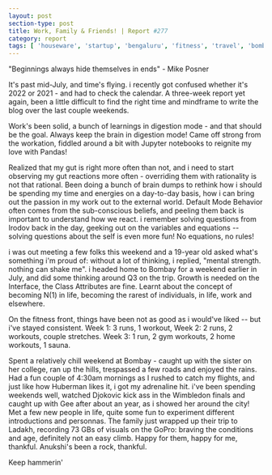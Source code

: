 ```yaml
---
layout: post
section-type: post
title: Work, Family & Friends! | Report #277
category: report
tags: [ 'houseware', 'startup', 'bengaluru', 'fitness', 'travel', 'bombay' ]
---
```


"Beginnings always hide themselves in ends" - Mike Posner

It's past mid-July, and time's flying. i recently got confused whether it's 2022 or 2021 - and had to check the calendar. A three-week report yet again, been a little difficult to find the right time and mindframe to write the blog over the last couple weekends.

Work's been solid, a bunch of learnings in digestion mode - and that should be the goal. Always keep the brain in digestion mode! Came off strong from the workation, fiddled around a bit with Jupyter notebooks to reignite my love with Pandas! 

Realized that my gut is right more often than not, and i need to start observing my gut reactions more often - overriding them with rationality is not that rational. Been doing a bunch of brain dumps to rethink how i should be spending my time and energies on a day-to-day basis, how i can bring out the passion in my work out to the external world. Default Mode Behavior often comes from the sub-conscious beliefs, and peeling them back is important to understand how we react. i remember solving questions from Irodov back in the day, geeking out on the variables and equations -- solving questions about the self is even more fun! No equations, no rules! 

i was out meeting a few folks this weekend and a 19-year old asked what's something i'm proud of: without a lot of thinking, i replied, "mental strength. nothing can shake me". i headed home to Bombay for a weekend earlier in July, and did some thinking around Q3 on the trip. Growth is needed on the Interface, the Class Attributes are fine. Learnt about the concept of becoming N(1) in life, becoming the rarest of individuals, in life, work and elsewhere.

On the fitness front, things have been not as good as i would've liked -- but i've stayed consistent. Week 1: 3 runs, 1 workout, Week 2: 2 runs, 2 workouts, couple stretches. Week 3: 1 run, 2 gym workouts, 2 home workouts, 1 sauna. 

Spent a relatively chill weekend at Bombay - caught up with the sister on her college, ran up the hills, trespassed a few roads and enjoyed the rains. Had a fun couple of 4:30am mornings as I rushed to catch my flights, and just like how Huberman likes it, i got my adrenaline hit. i've been spending weekends well, watched Djokovic kick ass in the Wimbledon finals and caught up with Gee after about an year, as i showed her around the city! Met a few new people in life, quite some fun to experiment different introductions and personnas. The family just wrapped up their trip to Ladakh, recording 73 GBs of visuals on the GoPro: braving the conditions and age, definitely not an easy climb. Happy for them, happy for me, thankful. Anukshi's been a rock, thankful. 

Keep hammerin'

